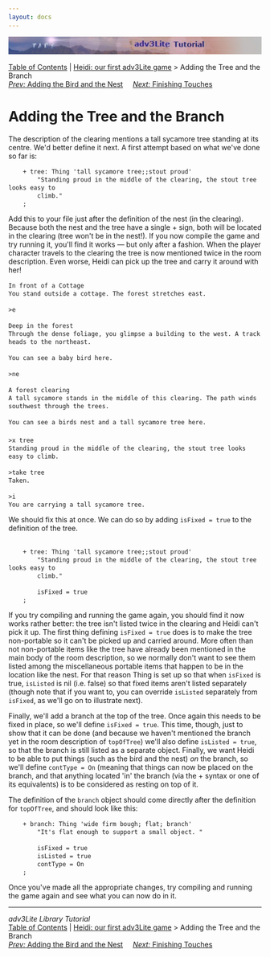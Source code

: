 ```yaml
---
layout: docs
---
```

<div class="topbar">

<img src="topbar.jpg" data-border="0" />

</div>

<div class="nav">

<a href="toc.html" class="nav">Table of Contents</a> \|
<a href="heidi.html" class="nav">Heidi: our first adv3Lite game</a> \>
Adding the Tree and the Branch  
<span class="navnp"><a href="bird.html" class="nav"><em>Prev:</em> Adding the Bird and the
Nest</a>    
<a href="finishing.html" class="nav"><em>Next:</em> Finishing Touches</a>
    </span>

</div>

<div class="main">

# Adding the Tree and the Branch

The description of the clearing mentions a tall sycamore tree standing
at its centre. We'd better define it next. A first attempt based on what
we've done so far is:

```
    + tree: Thing 'tall sycamore tree;;stout proud'     
        "Standing proud in the middle of the clearing, the stout tree looks easy to
        climb."
    ;
```

Add this to your file just after the definition of the nest (in the
clearing). Because both the nest and the tree have a single + sign, both
will be located in the clearing (tree won't be in the nest!). If you now
compile the game and try running it, you'll find it works — but only
after a fashion. When the player character travels to the clearing the
tree is now mentioned twice in the room description. Even worse, Heidi
can pick up the tree and carry it around with her!

<div class="cmdline">

    In front of a Cottage
    You stand outside a cottage. The forest stretches east. 

    >e

    Deep in the forest
    Through the dense foliage, you glimpse a building to the west. A track heads to the northeast. 

    You can see a baby bird here.

    >ne

    A forest clearing
    A tall sycamore stands in the middle of this clearing. The path winds southwest through the trees. 

    You can see a birds nest and a tall sycamore tree here.

    >x tree
    Standing proud in the middle of the clearing, the stout tree looks easy to climb.

    >take tree
    Taken. 

    >i
    You are carrying a tall sycamore tree.

</div>

We should fix this at once. We can do so by adding
`isFixed = true` to the definition of the tree.

```
     
    + tree: Thing 'tall sycamore tree;;stout proud'     
        "Standing proud in the middle of the clearing, the stout tree looks easy to
        climb."
        
        isFixed = true
    ;
```

If you try compiling and running the game again, you should find it now
works rather better: the tree isn't listed twice in the clearing and
Heidi can't pick it up. The first thing defining
`isFixed = true` does is to make the tree
non-portable so it can't be picked up and carried around. More often
than not non-portable items like the tree have already been mentioned in
the main body of the room description, so we normally don't want to see
them listed among the miscellaneous portable items that happen to be in
the location like the nest. For that reason Thing is set up so that when
`isFixed` is true,
`isListed` is nil (i.e. false) so that fixed
items aren't listed separately (though note that if you want to, you can
override `isListed` separately from
`isFixed`, as we'll go on to illustrate next).

Finally, we'll add a branch at the top of the tree. Once again this
needs to be fixed in place, so we'll define `isFixed =
true`. This time, though, just to show that it can be done (and
because we haven't mentioned the branch yet in the room description of
`topOfTree`) we'll also define
`isListed = true`, so that the branch is still
listed as a separate object. Finally, we want Heidi to be able to put
things (such as the bird and the nest) *on* the branch, so we'll define
`contType = On` (meaning that things can now be
placed on the branch, and that anything located 'in' the branch (via
the + syntax or one of its equivalents) is to be considered as resting
on top of it.

The definition of the `branch` object should
come directly after the definition for
`topOfTree`, and should look like this:

```
    + branch: Thing 'wide firm bough; flat; branch'
        "It's flat enough to support a small object. "
        
        isFixed = true
        isListed = true
        contType = On
    ;
```

Once you've made all the appropriate changes, try compiling and running
the game again and see what you can now do in it.

</div>

------------------------------------------------------------------------

<div class="navb">

*adv3Lite Library Tutorial*  
<a href="toc.html" class="nav">Table of Contents</a> \|
<a href="heidi.html" class="nav">Heidi: our first adv3Lite game</a> \>
Adding the Tree and the Branch  
<span class="navnp"><a href="bird.html" class="nav"><em>Prev:</em> Adding the Bird and the
Nest</a>    
<a href="finishing.html" class="nav"><em>Next:</em> Finishing Touches</a>
    </span>

</div>
